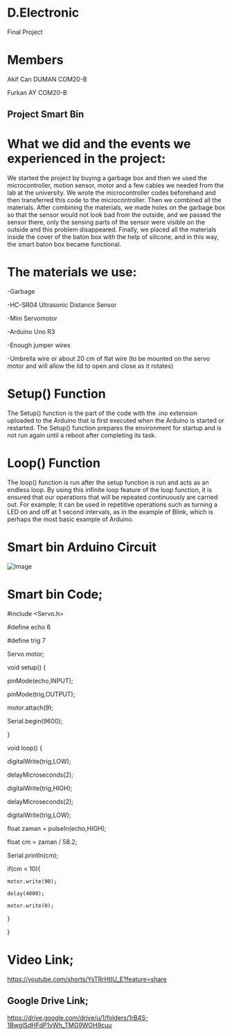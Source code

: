 # D.Electronic
Final Project

# Members
Akif Can DUMAN COM20-B

Furkan AY COM20-B

## Project Smart Bin

# What we did and the events we experienced in the project:

We started the project by buying a garbage box and then we used the microcontroller, motion sensor, motor and a few cables we needed from the lab at the university. We wrote the microcontroller codes beforehand and then transferred this code to the microcontroller. Then we combined all the materials. After combining the materials, we made holes on the garbage box so that the sensor would not look bad from the outside, and we passed the sensor there, only the sensing parts of the sensor were visible on the outside and this problem disappeared. Finally, we placed all the materials inside the cover of the baton box with the help of silicone, and in this way, the smart baton box became functional.

# The materials we use:

-Garbage

-HC-SR04 Ultrasonic Distance Sensor

-Mini Servomotor

-Arduino Uno R3

-Enough jumper wires

-Umbrella wire or about 20 cm of flat wire (to be mounted on the servo motor and will allow the lid to open and close as it rotates)

# Setup() Function

The Setup() function is the part of the code with the .ino extension uploaded to the Arduino that is first executed when the Arduino is started or restarted. The Setup() function prepares the environment for startup and is not run again until a reboot after completing its task.

# Loop() Function

The loop() function is run after the setup function is run and acts as an endless loop. By using this infinite loop feature of the loop function, it is ensured that our operations that will be repeated continuously are carried out. For example; It can be used in repetitive operations such as turning a LED on and off at 1 second intervals, as in the example of Blink, which is perhaps the most basic example of Arduino.

# Smart bin Arduino Circuit

![Image](https://user-images.githubusercontent.com/73740265/171911407-a5c0bd4b-e733-45d0-92f1-de6c1e90f8e3.jpg)

# Smart bin Code;

#include <Servo.h>

#define echo 6

#define trig 7

Servo motor;

void setup() {

  pinMode(echo,INPUT);
  
  pinMode(trig,OUTPUT);
  
  motor.attach(9);
  
  Serial.begin(9600);

}

void loop() {

  digitalWrite(trig,LOW);
  
  delayMicroseconds(2);
  
  digitalWrite(trig,HIGH);
  
  delayMicroseconds(2);
  
  digitalWrite(trig,LOW);
  
float zaman = pulseIn(echo,HIGH);

  float cm = zaman / 58.2;
  
  Serial.println(cm);

  if(cm < 10){
  
    motor.write(90);
    
    delay(4000);
    
    motor.write(0);
    
  }
  
}

# Video Link;

https://youtube.com/shorts/YsTRrHtIU_E?feature=share

## Google Drive Link;

https://drive.google.com/drive/u/1/folders/1rB4S-1BwglSdHFdP1yWh_TMG9WOH9cuu


